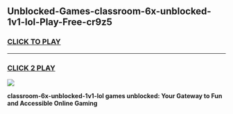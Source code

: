
## Unblocked-Games-classroom-6x-unblocked-1v1-lol-Play-Free-cr9z5
<h3>
<a href="https://premium76.site?title=classroom-6x-unblocked-1v1-lol&ref=18A1">CLICK TO PLAY</a></h3>
<hr>

<h3>
<a href="https://premium76.site?title=classroom-6x-unblocked-1v1-lol&ref=18A1">CLICK 2 PLAY</a>
  
</h3>

<a href="https://premium76.site?title=classroom-6x-unblocked-1v1-lol&ref=18A1"><img src="https://clearcache.store/games.png"></a>


**classroom-6x-unblocked-1v1-lol games unblocked: Your Gateway to Fun and Accessible Online Gaming**
